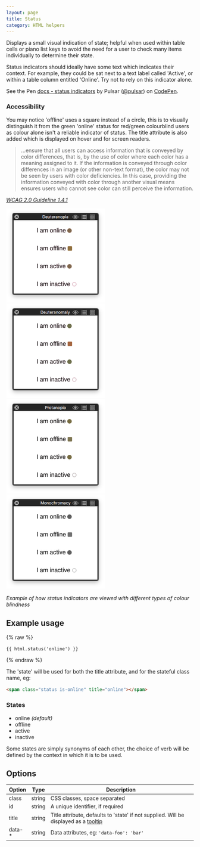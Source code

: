 ```yaml
---
layout: page
title: Status
category: HTML helpers
---
```


Displays a small visual indication of state; helpful when used within table cells or piano list keys to avoid the need for a user to check many items individually to determine their state.

Status indicators should ideally have some text which indicates their context. For example, they could be sat next to a text label called 'Active', or within a table column entitled 'Online'. Try not to rely on this indicator alone.

<p data-height="200" data-theme-id="24005" data-slug-hash="mPrvqZ" data-default-tab="result" data-user="pulsar" class="codepen">See the Pen <a href="http://codepen.io/pulsar/pen/mPrvqZ/">docs - status indicators</a> by Pulsar (<a href="http://codepen.io/pulsar">@pulsar</a>) on <a href="http://codepen.io">CodePen</a>.</p>
<script async src="//assets.codepen.io/assets/embed/ei.js"></script>

### Accessibility

You may notice 'offline' uses a square instead of a circle, this is to visually distinguish it from the green 'online' status for red/green colourblind users as colour alone isn't a reliable indicator of status. The title attribute is also added which is displayed on hover and for screen readers.

> ...ensure that all users can access information that is conveyed by color differences, that is, by the use of color where each color has a meaning assigned to it. If the information is conveyed through color differences in an image (or other non-text format), the color may not be seen by users with color deficiencies. In this case, providing the information conveyed with color through another visual means ensures users who cannot see color can still perceive the information.

_[WCAG 2.0 Guideline 1.4.1](http://www.w3.org/TR/UNDERSTANDING-WCAG20/visual-audio-contrast-without-color.html)_

<img class="image--inline" src="/assets/image_examples/status-col1.png" /><img class="image--inline" src="/assets/image_examples/status-col2.png" /><img class="image--inline" src="/assets/image_examples/status-col3.png" /><img class="image--inline" src="/assets/image_examples/status-col5.png" />

_Example of how status indicators are viewed with different types of colour blindness_

## Example usage

{% raw %}
```twig
{{ html.status('online') }}
```
{% endraw %}

The 'state' will be used for both the title attribute, and for the stateful
class name, eg:

```html
<span class="status is-online" title="online"></span>
```

### States

 * online _(default)_
 * offline
 * active
 * inactive

Some states are simply synonyms of each other, the choice of verb will be
defined by the context in which it is to be used.

## Options

Option | Type   | Description
------ | ------ | --------------------------------------------------------------
class  | string | CSS classes, space separated
id     | string | A unique identifier, if required
title  | string | Title attribute, defaults to 'state' if not supplied. Will be displayed as a [tooltip](tooltips.md)
data-* | string | Data attributes, eg: `'data-foo': 'bar'`


